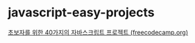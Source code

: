 # javascript-easy-projects 

[초보자를 위한 40가지의 자바스크립트 프로젝트 (freecodecamp.org)](https://www.freecodecamp.org/korean/news/javascript-projects-for-beginners/)